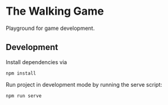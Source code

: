 # The Walking Game

Playground for game development.

## Development

Install dependencies via

```shell
npm install
```

Run project in development mode by running the serve script:

```shell
npm run serve
```
